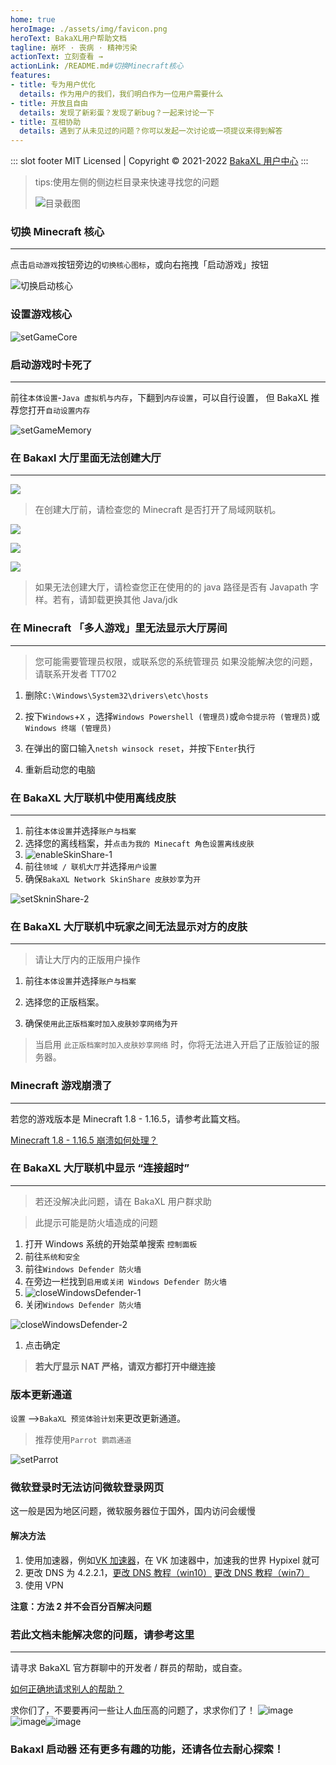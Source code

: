 ```yaml
---
home: true
heroImage: ./assets/img/favicon.png
heroText: BakaXL用户帮助文档
tagline: 崩坏 · 丧病 · 精神污染
actionText: 立刻查看 →
actionLink: /README.md#切换Minecraft核心
features: 
- title: 专为用户优化
​  details: 作为用户的我们，我们明白作为一位用户需要什么
- title: 开放且自由
  details: 发现了新彩蛋？发现了新bug？一起来讨论一下
- title: 互相协助
  details: 遇到了从未见过的问题？你可以发起一次讨论或一项提议来得到解答
---
```


::: slot footer
MIT Licensed | Copyright © 2021-2022 [BakaXL 用户中心](https://github.com/BakaXL-Support)
:::

<!-- 切忌！上方内容会经过机器检查，对上方内容的任何修改都需要在dev分支测试通过后才能推送到main分支，通常情况下也不需要去修改这些内容 -->

> tips:使用左侧的侧边栏目录来快速寻找您的问题
>
> ![目录截图](./assets/imgs/%E7%9B%AE%E5%BD%95%E6%88%AA%E5%9B%BE.png)

### 切换 Minecraft 核心

---

点击`启动游戏`按钮旁边的`切换核心图标`，或向右拖拽「启动游戏」按钮

![切换启动核心](./assets/imgs/startUp.gif)

### 设置游戏核心

![setGameCore](./assets/imgs/setGameCore.gif)

### 启动游戏时卡死了

---

前往`本体设置`-`Java 虚拟机与内存`，下翻到`内存设置`，可以自行设置， 但 BakaXL 推荐您打开`自动设置内存`

![setGameMemory](./assets/imgs/setGameMemory.png)

### 在 Bakaxl 大厅里面无法创建大厅

---

![](https://tcs.teambition.net/storage/312g12682de2239b44db33bf028a37b50ab8?Signature=eyJhbGciOiJIUzI1NiIsInR5cCI6IkpXVCJ9.eyJBcHBJRCI6IjU5Mzc3MGZmODM5NjMyMDAyZTAzNThmMSIsIl9hcHBJZCI6IjU5Mzc3MGZmODM5NjMyMDAyZTAzNThmMSIsIl9vcmdhbml6YXRpb25JZCI6IjVmYzRmMTIyODkxNjkwMjZlZjZhOTc1NyIsImV4cCI6MTY1MDIwODEwNywiaWF0IjoxNjUwMjA0NTA3LCJyZXNvdXJjZSI6Ii9zdG9yYWdlLzMxMmcxMjY4MmRlMjIzOWI0NGRiMzNiZjAyOGEzN2I1MGFiOCJ9.EJ47H1GMPM7ecM10it98luD4fOSoKPZnUw3Pjqttb0g)

> 在创建大厅前，请检查您的 Minecraft 是否打开了局域网联机。

![](https://tcs.teambition.net/storage/312gf3041c8b5aab73f0633f091fabdd0475?Signature=eyJhbGciOiJIUzI1NiIsInR5cCI6IkpXVCJ9.eyJBcHBJRCI6IjU5Mzc3MGZmODM5NjMyMDAyZTAzNThmMSIsIl9hcHBJZCI6IjU5Mzc3MGZmODM5NjMyMDAyZTAzNThmMSIsIl9vcmdhbml6YXRpb25JZCI6IjVmYzRmMTIyODkxNjkwMjZlZjZhOTc1NyIsImV4cCI6MTY1MDIwODg0MiwiaWF0IjoxNjUwMjA1MjQyLCJyZXNvdXJjZSI6Ii9zdG9yYWdlLzMxMmdmMzA0MWM4YjVhYWI3M2YwNjMzZjA5MWZhYmRkMDQ3NSJ9.Yid6nnWBVnBvZaEWU5dzV8dhe1Zv0fvEq2u4ICh3fCU)

![](https://tcs.teambition.net/storage/312g379da7599b474d60de02cc4f36dc7a3e?Signature=eyJhbGciOiJIUzI1NiIsInR5cCI6IkpXVCJ9.eyJBcHBJRCI6IjU5Mzc3MGZmODM5NjMyMDAyZTAzNThmMSIsIl9hcHBJZCI6IjU5Mzc3MGZmODM5NjMyMDAyZTAzNThmMSIsIl9vcmdhbml6YXRpb25JZCI6IjVmYzRmMTIyODkxNjkwMjZlZjZhOTc1NyIsImV4cCI6MTY1MDIwOTAwNiwiaWF0IjoxNjUwMjA1NDA2LCJyZXNvdXJjZSI6Ii9zdG9yYWdlLzMxMmczNzlkYTc1OTliNDc0ZDYwZGUwMmNjNGYzNmRjN2EzZSJ9.IiszEmN7gFiG-LmJDA0lpTQOkZiW6GBm3kKmZaFXEEE)

![](https://tcs.teambition.net/storage/312gf72ad295e184f4475bb4b418f627434a?Signature=eyJhbGciOiJIUzI1NiIsInR5cCI6IkpXVCJ9.eyJBcHBJRCI6IjU5Mzc3MGZmODM5NjMyMDAyZTAzNThmMSIsIl9hcHBJZCI6IjU5Mzc3MGZmODM5NjMyMDAyZTAzNThmMSIsIl9vcmdhbml6YXRpb25JZCI6IjVmYzRmMTIyODkxNjkwMjZlZjZhOTc1NyIsImV4cCI6MTY1MDIwOTAyMywiaWF0IjoxNjUwMjA1NDIzLCJyZXNvdXJjZSI6Ii9zdG9yYWdlLzMxMmdmNzJhZDI5NWUxODRmNDQ3NWJiNGI0MThmNjI3NDM0YSJ9.gjeKzcgDB3nlExL17dUrsRuO2NSD55N_SHwC1gLJU90)

> 如果无法创建大厅，请检查您正在使用的的 java 路径是否有 Javapath 字样。若有，请卸载更换其他 Java/jdk

### 在 Minecraft 「多人游戏」里无法显示大厅房间

---

> 您可能需要管理员权限，或联系您的系统管理员
> 如果没能解决您的问题，请联系开发者 TT702

1. 删除`C:\Windows\System32\drivers\etc\hosts`

1. 按下`Windows`+`X` ，选择`Windows Powershell (管理员)`或`命令提示符 (管理员)`或`Windows 终端 (管理员)`

1. 在弹出的窗口输入`netsh winsock reset`，并按下`Enter`执行

1. 重新启动您的电脑

### 在 BakaXL 大厅联机中使用离线皮肤

---

1. 前往`本体设置`并选择`账户与档案`
1. 选择您的离线档案，并`点击为我的 Minecaft 角色设置离线皮肤`
1. ![enableSkinShare-1](./assets/imgs/enableSkinShare-1.png)
1. 前往`领域 / 联机大厅`并选择`用户设置`
1. 确保`BakaXL Network SkinShare 皮肤妙享`为`开`

![setSkninShare-2](./assets/imgs/enableSkinShare-2.png)

### 在 BakaXL 大厅联机中玩家之间无法显示对方的皮肤

---

> 请让大厅内的正版用户操作

1. 前往`本体设置`并选择`账户与档案`

1. 选择您的正版档案。

1. 确保`使用此正版档案时加入皮肤妙享网络`为`开`

> 当启用 `此正版档案时加入皮肤妙享网络` 时，你将无法进入开启了正版验证的服务器。

### Minecraft 游戏崩溃了

---

若您的游戏版本是 Minecraft 1.8 - 1.16.5，请参考此篇文档。

[Minecraft 1.8 - 1.16.5 崩溃如何处理？](./Minecraft_1.8-1.16.5_CRQA.md)

### 在 BakaXL 大厅联机中显示 “连接超时”

---

> 若还没解决此问题，请在 BakaXL 用户群求助

> 此提示可能是防火墙造成的问题

1. 打开 Windows 系统的开始菜单搜索 `控制面板`
1. 前往`系统和安全`
1. 前往`Windows Defender 防火墙`
1. 在旁边一栏找到`启用或关闭 Windows Defender 防火墙`
1. ![closeWindowsDefender-1](./assets/imgs/closeWindowsDefender-1.png)
1. 关闭`Windows Defender 防火墙`

![closeWindowsDefender-2](./assets/imgs/closeWindowsDefender-2.png)

1. 点击确定

> **若大厅显示 NAT 严格，请双方都打开中继连接**

### 版本更新通道

`设置` -->`BakaXL 预览体验计划`来更改更新通道。

> 推荐使用`Parrot 鹦鹉通道`

![setParrot](assets/imgs/setParrotUpdate.png)

### 微软登录时无法访问微软登录网页

这一般是因为地区问题，微软服务器位于国外，国内访问会缓慢

#### 解决方法

1. 使用加速器，例如[VK 加速器](https://verykuai.com/)，在 VK 加速器中，加速我的世界 Hypixel 就可
2. 更改 DNS 为 4.2.2.1，[更改 DNS 教程（win10）](https://jingyan.baidu.com/article/495ba841ff105d79b20ede24.html) [更改 DNS 教程（win7）](https://jingyan.baidu.com/article/cb5d61053c1fd6415c2fe09e.html)
3. 使用 VPN

**注意：方法 2 并不会百分百解决问题**

### 若此文档未能解决您的问题，请参考这里

---

请寻求 BakaXL 官方群聊中的开发者 / 群员的帮助，或自查。

[如何正确地请求别人的帮助？](docs/询问问题的方法.md)

求你们了，不要要再问一些让人血压高的问题了，求求你们了！
![image](https://user-images.githubusercontent.com/94278322/163719886-5dc96a23-2919-4f9f-9d9a-2f120228c5e2.png)![image](https://user-images.githubusercontent.com/94278322/163719892-dd14dda9-ec89-4987-b060-a20a082700c8.png)![image](https://user-images.githubusercontent.com/94278322/163719897-2fb12031-bb59-4f69-9de9-89bc2e7b2ceb.png)

### Bakaxl 启动器 还有更多有趣的功能，还请各位去耐心探索！
